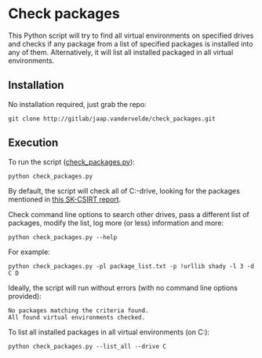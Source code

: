 # Check packages
 
This Python script will try to find all virtual environments on specified drives and checks if any package from a list of specified packages is installed into any of them. Alternatively, it will list all installed packaged in all virtual environments.

## Installation

No installation required, just grab the repo:

```
git clone http://gitlab/jaap.vandervelde/check_packages.git
```

## Execution

To run the script ([check_packages.py](check_packages.py)):

```
python check_packages.py
```

By default, the script will check all of C:-drive, looking for the packages mentioned in [this SK-CSIRT report](http://www.nbu.gov.sk/skcsirt-sa-20170909-pypi/).

Check command line options to search other drives, pass a different list of packages, modify the list, log more (or less) information and more:
  
```
python check_packages.py --help
```

For example:
  
```
python check_packages.py -pl package_list.txt -p !urllib shady -l 3 -d C D
```

Ideally, the script will run without errors (with no command line options provided):

```
No packages matching the criteria found.
All found virtual environments checked.
```

To list all installed packages in all virtual environments (on C:):

```
python check_packages.py --list_all --drive C
```
